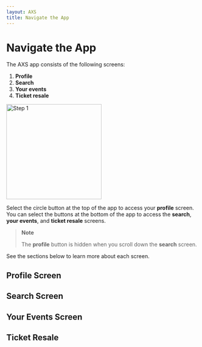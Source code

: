 ```yaml
---
layout: AXS
title: Navigate the App
---
```

# Navigate the App

The AXS app consists of the following screens:
1. **Profile**
2. **Search**
3. **Your events**
4. **Ticket resale**

<img src="{{ site.baseurl }}/AXS/pictures/navigate_app/navigate_app_main_annotated.jpg"
  alt="Step 1"  width="250"/>

Select the circle button at the top of the app to access your **profile** screen. You can select the buttons at the bottom of the app to access the **search**, **your events**, and **ticket resale** screens.

>**Note**
>
>The **profile** button is hidden when you scroll down the **search** screen.

See the sections below to learn more about each screen.

## Profile Screen

## Search Screen

## Your Events Screen

## Ticket Resale